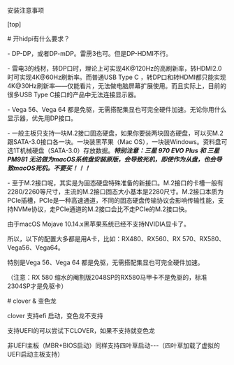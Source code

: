 安装注意事项

[top]

\# 开hidpi有什么要求？

\- DP-DP，或者DP-mDP。雷雳3也可。但是DP-HDMI不行。

\- 雷电3的线材，转DP口时，理论上可实现4K@120Hz的高刷新率，转HDMI2.0时可实现4K@60Hz刷新率。而普通USB Type C ，转DP口和转HDMI都只能实现4K@30Hz刷新率——仅能看片，无法做电脑屏幕扩展使用。而且实际上，目前的很多USB Type C接口的产品中无法连接显示器。

\- Vega 56、Vega 64 都是免驱，无需搭配集显也可完全硬件加速。无论你用什么显示器，优先用DP接口。

\- 一般主板只支持一块M.2接口固态硬盘，如果你要装两块固态硬盘，可以买M.2跟SATA-3.0接口各一块。一块装黑苹果（Mac OS），一块装Windows。资料盘可选1T机械硬盘（SATA-3.0）存放数据。***特别注意：三星 970 EVO Plus 和 三星 PM981 无法做为macOS系统盘安装原版，会导致死机，即使作为从盘，也会导致macOS死机。不要买！！！***

\- 至于M.2接口呢，其实是为固态硬盘特殊准备的新接口。M.2接口的卡槽一般有2280/2260等尺寸，主流的M.2接口固态大小基本是2280尺寸。M.2接口本质为PCIe插槽，PCIe是一种高速通道，不同的固态硬盘传输协议会影响传输性能，支持NVMe协议，走PCIe通道的M.2接口会比不走PCIe的M.2接口快。

由于macOS Mojave 10.14.x黑苹果系统已经不支持NVIDIA显卡了。

所以，以下的配置大多都是用A卡，比如：RX480、RX560、RX 570、RX580、Vega56、Vega64。

特别是Vega 56、Vega 64 都是免驱，无需搭配集显也可完全硬件加速。

（注意：RX 580 缩水的阉割版2048SP的RX580马甲卡不是免驱的，标准2304SP才是免驱卡）

\# clover & 变色龙

clover 支持efi 启动，变色龙不支持

支持UEFI的可以尝试下CLOVER，如果不支持就变色龙

非UEFI主板（MBR+BIOS启动）同样支持四叶草启动---（四叶草加载了虚拟的UEFI启动主板支持）